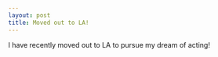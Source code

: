 ```yaml
---
layout: post
title: Moved out to LA!
---
```


I have recently moved out to LA to pursue my dream of acting!